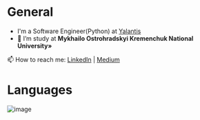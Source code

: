 # General

- I'm a Software Engineer(Python) at [Yalantis](https://yalantis.com/)
- 🔭 I’m study at **Mykhailo Ostrohradskyi Kremenchuk National University»**

📫 How to reach me: [LinkedIn](https://www.linkedin.com/in/daniil-trotsenko-41436b177/) | [Medium](https://medium.com/@danik-tro)


# Languages

![image]({https://img.shields.io/badge/Go-00ADD8?style=for-the-badge&logo=go&logoColor=white})
